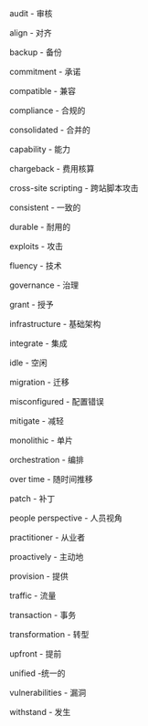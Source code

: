 audit - 审核

align - 对齐

backup - 备份

commitment - 承诺

compatible - 兼容

compliance - 合规的

consolidated - 合并的

capability - 能力

chargeback - 费用核算

cross-site scripting - 跨站脚本攻击

consistent - 一致的

durable - 耐用的

exploits - 攻击

fluency - 技术

governance - 治理

grant - 授予

infrastructure - 基础架构

integrate - 集成

idle - 空闲

migration - 迁移

misconfigured - 配置错误

mitigate - 减轻

monolithic - 单片

orchestration - 编排

over time - 随时间推移

patch - 补丁

people perspective - 人员视角

practitioner - 从业者

proactively - 主动地

provision - 提供

traffic - 流量

transaction - 事务

transformation - 转型

upfront - 提前

unified -统一的

vulnerabilities - 漏洞

withstand - 发生
